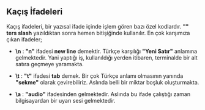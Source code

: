 ## Kaçış İfadeleri

Kaçış ifadeleri, bir yazısal ifade içinde işlem gören bazı özel kodlardır. **"\"** **ters slash** yazıldıktan sonra hemen bitişiğinde kullanılır. En çok karşımıza çıkan ifadeler;

  * **\n** : **"n"** ifadesi **new line** demektir. Türkçe karşılığı **"Yeni Satır"** anlamına gelmektedir. Yani yaptığı iş, kullanıldığı yerden itibaren, terminalde bir alt satıra geçmeye yaramakta.

  * **\t** : **"t"** ifadesi **tab** demek. Bir çok Türkçe anlamı olmasının yanında **"sekme"** olarak çevirebiliriz. Aslında belli bir miktar boşluk oluşturmakta.

  * **\a** : **"audio"** ifadesinden gelmektedir. Aslında bu ifade çalıştığı zaman bilgisayardan bir uyarı sesi gelmektedir.
